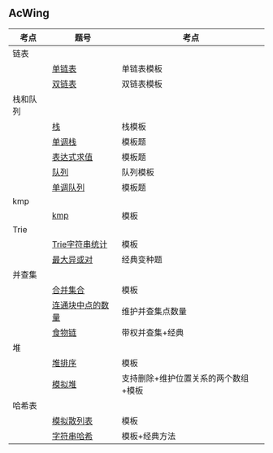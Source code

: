## AcWing

|考点|题号|考点|
|--|--|--|
|链表|
| |[单链表](https://github.com/Y-puyu/AcWing/blob/master/basic-algorithm/unit2-data-structure/single_list.cpp)|单链表模板|
| |[双链表](https://github.com/Y-puyu/AcWing/blob/master/basic-algorithm/unit2-data-structure/double_list.cpp)|双链表模板|
|栈和队列|
| |[栈](https://github.com/Y-puyu/AcWing/blob/master/basic-algorithm/unit2-data-structure/stack.cpp)|栈模板|
| |[单调栈](https://github.com/Y-puyu/AcWing/blob/master/basic-algorithm/unit2-data-structure/monotonic_stack.cpp)|模板题|
| |[表达式求值](https://www.acwing.com/problem/content/3305/)|模板题|
| |[队列](https://github.com/Y-puyu/AcWing/blob/master/basic-algorithm/unit2-data-structure/queue.cpp)|队列模板|
| |[单调队列](https://github.com/Y-puyu/AcWing/blob/master/basic-algorithm/unit2-data-structure/monotonic_queue.cpp)|模板题|
|kmp|
| |[kmp](https://github.com/Y-puyu/AcWing/blob/master/basic-algorithm/unit2-data-structure/kmp.cpp)|模板|
|Trie|
| |[Trie字符串统计](https://github.com/Y-puyu/AcWing/blob/master/basic-algorithm/unit2-data-structure/trie.cpp)|模板|
| |[最大异或对](https://github.com/Y-puyu/AcWing/blob/master/basic-algorithm/unit2-data-structure/largest_XOR_pair.cpp)|经典变种题|
|并查集|
| |[合并集合](https://github.com/Y-puyu/AcWing/blob/master/basic-algorithm/unit2-data-structure/dsu.cpp)|模板|
| |[连通块中点的数量](https://github.com/Y-puyu/AcWing/blob/master/basic-algorithm/unit2-data-structure/number_of_points_in_connected_blocks.cpp)|维护并查集点数量|
| |[食物链](https://github.com/Y-puyu/AcWing/blob/master/basic-algorithm/unit2-data-structure/kmp.cpp)|带权并查集+经典|
|堆|
| |[堆排序](https://github.com/Y-puyu/AcWing/blob/master/basic-algorithm/unit2-data-structure/heap_sort.cpp)|模板|
| |[模拟堆](https://github.com/Y-puyu/AcWing/blob/master/basic-algorithm/unit2-data-structure/simulated_heap.cpp)|支持删除+维护位置关系的两个数组+模板|
|哈希表|
| |[模拟散列表](https://github.com/Y-puyu/AcWing/blob/master/basic-algorithm/unit2-data-structure/simulated_hash_table.cpp)|模板|
| |[字符串哈希](https://github.com/Y-puyu/AcWing/blob/master/basic-algorithm/unit2-data-structure/string_hash.cpp)|模板+经典方法|
